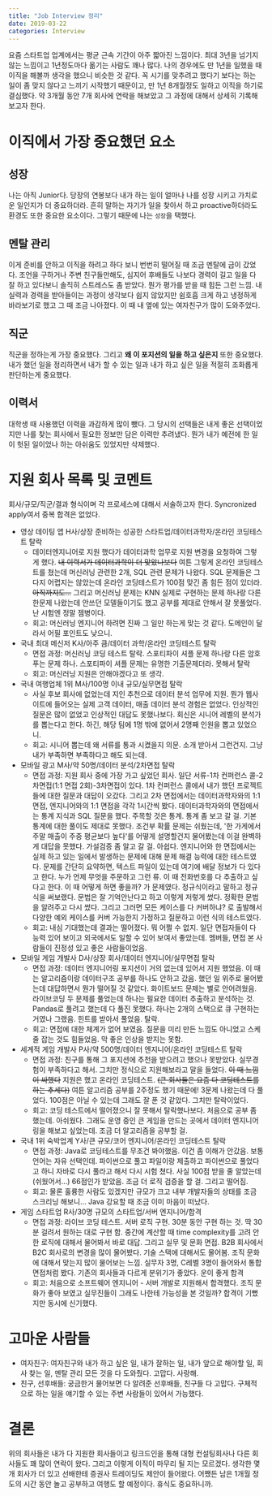 ```yaml
---
title: "Job Interview 정리"
date: 2019-03-22
categories: Interview
---
```


요즘 스타트업 업계에서는 평균 근속 기간이 아주 짧아진 느낌이다. 최대 3년을 넘기지 않는 느낌이고 1년정도마다 옮기는 사람도 꽤나 많다. 나의 경우에도 만 1년을 일했을 때 이직을 해볼까 생각을 했으니 비슷한 것 같다. 꼭 시기를 맞추려고 했다기 보다는 하는 일이 좀 맞지 않다고 느끼기 시작했기 때문이고, 만 1년 8개월정도 일하고 이직을 하기로 결심했다. 약 3개월 동안 7개 회사에 연락을 해보았고 그 과정에 대해서 상세히 기록해보고자 한다.

# 이직에서 가장 중요했던 요소
## 성장
나는 아직 Junior다. 당장의 연봉보다 내가 하는 일이 얼마나 나를 성장 시키고 가치로운 일인지가 더 중요하더라. 흔히 말하는 자기가 일을 찾아서 하고 proactive하더라도 환경도 또한 중요한 요소이다. 그렇기 때문에 나는 `성장`을 택했다.

## 멘탈 관리
이게 준비를 안하고 이직을 하려고 하다 보니 번번히 떨어질 때 조금 멘탈에 금이 갔었다. 조언을 구하거나 주변 친구들만해도, 심지어 후배들도 나보다 경력이 길고 일을 다 잘 하고 있다보니 솔직히 스트레스도 좀 받았다. 뭔가 평가를 받을 때 힘든 그런 느낌. 내 실력과 경력을 받아들이는 과정이 생각보다 쉽지 않았지만 쉼호흡 크게 하고 냉정하게 바라보기로 했고 그 때 조금 나아졌다. 이 때 내 옆에 있는 여자친구가 많이 도와주었다.

## 직군
직군을 정하는게 가장 중요했다. 그리고 **왜 이 포지션의 일을 하고 싶은지** 또한 중요했다. 내가 했던 일을 정리하면서 내가 할 수 있는 일과 내가 하고 싶은 일을 적절히 조화롭게 판단하는게 중요했다.

## 이력서
대학생 때 사용했던 이력을 과감하게 많이 뺐다. 그 당시의 선택들은 내게 좋은 선택이었지만 나를 찾는 회사에서 필요한 정보만 담은 이력만 추려냈다. 뭔가 내가 예전에 한 일이 헛된 일이었나 하는 아쉬움도 있었지만 삭제했다.

# 지원 회사 목록 및 코멘트
회사/규모/직군/결과 형식이며 각 프로세스에 대해서 서술하고자 한다. Syncronized apply여서 중복 합격은 없었다.
- 영상 데이팅 앱 H사/상장 준비하는 성공한 스타트업/데이터과학자/온라인 코딩테스트 탈락
    - 데이터엔지니어로 지원 했다가 데이터과학 업무로 지원 변경을 요청하여 그렇게 했다. ~~내 이력서가 데이터과학이 더 맞았나보다~~  여튼 그렇게 온라인 코딩테스트를 쳤는데 머신러닝 관련한 2개, SQL 관련 문제가 나왔다. SQL 문제들은 그다지 어렵지는 않았는데 온라인 코딩테스트가 100점 맞긴 좀 힘든 점이 있더라. ~~아직까지도...~~ 그리고 머신러닝 문제는 KNN 실제로 구현하는 문제 하나랑 다른 한문제 나왔는데 안쓰던 모델들이기도 했고 공부를 제대로 안해서 잘 못풀었다. 난 시험엔 정말 젬병이다.
    - 회고: 머신러닝 엔지니어 하려면 진짜 그 일만 하는게 맞는 것 같다. 도메인이 달라서 어필 포인트도 낮으니.
- 국내 최대 메신저 K사/아주 큼/데이터 과학/온라인 코딩테스트 탈락
    - 면접 과정: 머신러닝 코딩 테스트 탈락. 스포티파이 셔플 문제 하나랑 다른 암호 푸는 문제 하나. 스포티파이 셔플 문제는 유명한 기출문제더라. 못해서 탈락
    - 회고: 머신러닝 지원은 안해야겠다고 또 생각.
- 국내 여행업체 1위 M사/100명 이내 규모/실무면접 탈락
    - 사실 후보 회사에 없었는데 지인 추천으로 데이터 분석 업무에 지원. 뭔가 웹사이트에 들어오는 실제 고객 데이터, 매출 데이터 분석 경험은 없었다. 인상적인 질문은 많이 없었고 인상적인 대답도 못했나보다. 회신은 시니어 레벨의 분석가를 뽑는다고 한다. 하긴, 해당 팀에 1명 밖에 없어서 2명째 인원을 뽑고 있었으니.
    - 회고: 시니어 뽑는데 왜 서류를 통과 시켰을지 의문. 소개 받아서 그런건지. 그냥 내가 부족하면 부족하다고 해도 되는데.
- 모바일 광고 M사/약 50명/데이터 분석/2차면접 탈락
    - 면접 과정: 지원 회사 중에 가장 가고 싶었던 회사. 일단 서류-1차 컨퍼런스 콜-2차면접(1:1 면접 2회)-3차면접이 있다. 1차 컨퍼런스 콜에서 내가 했던 프로젝트들에 대한 질문과 대답이 오갔다. 그리고 2차 면접에서는 데이터과학자와의 1:1 면접, 엔지니어와의 1:1 면접을 각각 1시간씩 봤다. 데이터과학자와의 면접에서는 통계 지식과 SQL 질문을 했다. 주목할 것은 통계. 통계 좀 보고 갈 걸. 기본 통계에 대한 풀이도 제대로 못했다. 조건부 확률 문제는 쉬웠는데, '한 가게에서 주말 매출이 주중 평균보다 높다'를 어떻게 설명할건지 물어봤는데 이걸 완벽하게 대답을 못했다. 가설검증 좀 알고 갈 걸. 아쉽다. 엔지니어와 한 면접에서는 실제 하고 있는 일에서 발생하는 문제에 대해 문제 해결 능력에 대한 테스트였다. 문제를 간단히 요약하면, 텍스트 파일이 있는데 여기에 배달 정보가 다 있다고 한다. 누가 언제 무엇을 주문하고 그런 류. 이 때 전화번호를 다 추출하고 싶다고 한다. 이 때 어떻게 하면 좋을까? 가 문제였다. 정규식이라고 말하고 정규식을 써보랬다. 문법은 잘 기억안난다고 하고 이렇게 저렇게 썼다. 정확한 문법을 알려주고 다시 썼다. 그리고 그러면 모든 케이스를 다 커버하냐? 로 출발해서 다양한 예외 케이스를 커버 가능한지 가정하고 질문하고 이런 식의 테스트였다.
    - 회고: 내심 기대했는데 결과는 떨어졌다. 뭐 어쩔 수 없지. 일단 면접자들이 다 능력 있어 보이고 외국에서도 일할 수 있어 보여서 좋았는데. 멤버들, 면접 본 사람들이 진정성 있고 좋은 사람들이었음.
- 모바일 게임 개발사 D사/상장 회사/데이터 엔지니어/실무면접 탈락
    - 면접 과정: 데이터 엔지니어링 포지션이 거의 없는데 있어서 지원 했었음. 이 때는 알고리즘이랑 데이터구조 공부를 하나도 안하고 갔음. 했던 일 위주로 물어봤는데 대답하면서 뭔가 떨어질 것 같았다. 화이트보드 문제는 별로 안어려웠음. 라이브코딩 두 문제를 풀었는데 하나는 필요한 데이터 추출하고 분석하는 것. Pandas로 풀려고 했는데 다 풀진 못했다. 하나는 2개의 스택으로 큐 구현하는 거였나 그랬음. 힌트를 받아서 풀었음. 탈락.
    - 회고: 면접에 대한 체계가 없어 보였음. 질문을 미리 만든 느낌도 아니었고 스케줄 잡는 것도 힘들었음. 막 좋은 인상을 받지는 못함.
- 세계적 게임 개발사 P사/약 500명/데이터 엔지니어/온라인 코딩테스트 탈락
    - 면접 과정: 친구를 통해 그 포지션에 추천을 받으려고 했으나 못받았다. 실무경험이 부족하다고 해서. 그치만 정식으로 지원해보라고 말을 들었다. ~~이 때 느낌이 싸했다~~ 지원은 했고 온라인 코딩테스트. ~~(큰 회사들은 요즘 다 코딩테스트를 하는 추세다)~~ 여튼 알고리즘 공부를 2주정도 했기 때문에! 3문제 나왔는데 다 풀었다. 100점은 아닐 수 있는데 그래도 잘 푼 것 같았다. 그치만 탈락이었다.
    - 회고: 코딩 테스트에서 떨어졌으니 잘 못해서 탈락했나보다. 처음으로 공부 좀 했는데. 아쉬웠다. 그래도 운영 중인 큰 게임을 만드는 곳에서 데이터 엔지니어링을 해보고 싶었는데. 조금 더 알고리즘을 공부할 걸.
- 국내 1위 숙박업계 Y사/큰 규모/코어 엔지니어/온라인 코딩테스트 탈락
    - 면접 과정: Java로 코딩테스트를 무조건 봐야했음. 이건 좀 이해가 안갔음. 보통 언어는 자유 선택인데. 파이썬으로 풀고 파일이랑 제출하고 파이썬으로 풀었다고 하니 자바로 다시 풀라고 해서 다시 시험 쳤다. 사실 100점 받을 줄 알았는데 (쉬웠어서...) 66점인가 받았음. 조금 더 로직 검증을 할 걸. 그리고 떨어짐.
    - 회고: 물론 훌륭한 사람도 있겠지만 규모가 크고 내부 개발자들의 상태를 조금 스크리닝 해보니... Java 강요할 때 조금 이미 마음이 떠났다.
- 게임 스타트업 R사/30명 규모의 스타트업/서버 엔지니어/합격
    - 면접 과정: 라이브 코딩 테스트. 서버 로직 구현. 30분 동안 구현 하는 것. 딱 30분 걸려서 원하는 대로 구현 함. 중간에 계산할 때 time complexity를 고려 안한 로직에 대해서 물어봐서 바로 대답. 그리고 실무 및 문화 면접. B2B 회사에서 B2C 회사로의 변경을 많이 물어봤다. 기술 스택에 대해서도 물어봄. 조직 문화에 대해서 맞는지 많이 물어보는 느낌. 실무자 3명, C레벨 3명이 들어와서 통합 면접처럼 봤다. 기존의 회사들과 다르게 분위기가 좋았다. 운이 좋게 합격
    - 회고: 처음으로 소프트웨어 엔지니어 - 서버 개발로 지원해서 합격했다. 조직 문화가 좋아 보였고 실무진들이 그래도 나한테 가능성을 본 것일까? 합격이 기뻤지만 동시에 신기했다.

# 고마운 사람들
- 여자친구: 여자친구와 내가 하고 싶은 일, 내가 잘하는 일, 내가 앞으로 해야할 일, 회사 찾는 일, 멘탈 관리 모든 것을 다 도와줬다. 고맙다. 사랑해.
- 친구, 선후배들: 궁금한거 물어보면 다 알려준 선후배들, 친구들 다 고맙다. 구체적으로 하는 일을 얘기할 수 있는 주변 사람들이 있어서 가능했다.

# 결론
위의 회사들은 내가 다 지원한 회사들이고 링크드인을 통해 대형 컨설팅회사나 다른 회사들도 꽤 많이 연락이 왔다. 그리고 이렇게 이직이 마무리 될 지는 모르겠다. 생각한 몇개 회사가 더 있고 선배한테 증권사 트레이딩도 제안이 들어왔다. 어쨌든 남은 1개월 정도의 시간 동안 놀고 공부하고 여행도 할 예정이다. 휴식도 중요하니까.